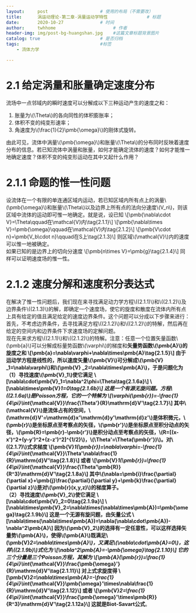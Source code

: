 ```yaml
---
layout:     post                    # 使用的布局（不需要改）
title:      涡运动理论-第二章-涡量运动学特性               # 标题 
date:       2020-10-27              # 时间
author:     twhhome                      # 作者
header-img: img/post-bg-huangshan.jpg    #这篇文章标题背景图片
catalog: true                       # 是否归档
tags:                               #标签
    - 流体力学

---
```


# 2.1 给定涡量和胀量确定速度分布
流场中一点邻域内的瞬时速度可以分解成以下三种运动产生的速度之和：<br>
1. 胀量为\\(\Theta\\)的各向同性的体积膨胀率；
2. 体积不变的纯变形速率；
3. 角速度为\\(\frac{1}{2}\pmb{\omega}\\)的刚体式旋转。

由此可见，流体中涡量\\(\pmb{\omega}\\)和胀量\\(\Theta\\)的分布同时反映着速度分布的信息。若已知流体中涡量和胀量，如何才能确定流体的速度？如何才能惟一地确定速度？体积不变的纯变形运动在其中又起什么作用？

# 2.1.1 命题的惟一性问题
设流体在一个有限的单连通区域内运动，若已知区域内所有点上的涡量\\(\pmb{\omega}\\)和胀量\\(\Theta\\)以及边界上所有点的法向分速度\\(V_n\\)，则该区域中流体的运动即可惟一地确定。就是说，设已知
\\[\pmb{\nabla\cdot V}=\Theta\qquad在\mathcal{V}内\tag{2.1.1}\\]
\\[\pmb{\nabla\times V}=\pmb{\omega}\qquad在\mathcal{V}内\tag{2.1.2}\\]
\\[\pmb{V\cdot n}=\pmb{V_b\cdot n}\qquad在S上\tag{2.1.3}\\]
则区域\\(\mathcal{V}\\)内的速度可以惟一地被确定。<br>
如果已知的是边界上的切向分速度
\\[\pmb{n\times V}=\pmb{g}\tag{2.1.4}\\]
同样可以证明速度场的惟一性。

# 2.1.2 速度分解和速度积分表达式
在解决了惟一性问题后，我们现在来寻找满足动力学方程\\((2.1.1)\\)和\\((2.1.2)\\)及边界条件\\((2.1.3)\\)的解，即确定一个速度场，使它的旋度和散度在流体内所有点上具有给定的值且满足给定的速度边界条件。这个问题可以分成以下步骤来进行：首先，不考虑边界条件，去寻找满足方程\\((2.1.2)\\)和\\((2.1.2)\\)的特解，然后再在给定的空间内和边界条件下求速度场的定解问题。<br>
现在先来求方程\\((2.1.1)\\)和\\((2.1.2)\\)的特解。注意：任意一个位置矢量函数\\(\pmb{a}\\)可以分解成标量势函数\\(\varphi\\)的梯度和**矢量势函数\\(\pmb{A}\\)**的旋度之和
\\[\pmb{a}=\nabla\varphi+\nabla\times\pmb{A}\tag{2.1.5}\\]
由于运动学方程是线性的，所以速度矢量\\(\pmb{V}\\)可分解成\\(\pmb{V} _1=\nabla\varphi\\)和\\(\pmb{V} _2=\nabla\times\pmb{A}\\)，于是问题化为<br>
（1）寻找速度\\(\pmb{V}_1\\)使它满足
\\[\nabla\cdot\pmb{V}_1=\nabla^2\phi=\Theta\tag{2.1.6a}\\]
\\[\nabla\times\pmb{V}_1=0\tag{2.1.6b}\\]
这是一个有源无旋问题。方程\\((2.1.6a)\\)是Poisson方程，它的一个特解为
\\[\varphi(\pmb{r})=-\frac{1}{4\pi}\int_{\mathcal{V}}\frac{\Theta'}{R}\mathrm{d}V'\tag{2.1.7}\\]
其中\\(\mathcal{V}\\)是流体占有的空间，\\(\mathrm{d}V'=\mathrm{d}x'\mathrm{d}y'\mathrm{d}z'\\)是体积微元，\\(\pmb{r}\\)是坐标原点至考察点的矢径，\\(\pmb{r'}\\)是坐标原点至积分动点的矢径，\\(\pmb{R}=\pmb{r}-\pmb{r'}\\)是积分动点至考察点的矢径，\\(R=[(x-x')^2+(y-y')^2+(z-z')^2]^{1/2}\\)，\\(\Theta'=\Theta(\pmb{r'})\\)。对\\((2.1.7)\\)式求梯度
\\[\pmb{V}_1(\pmb{r})=\nabla\varphi=-\frac{1}{4\pi}\int_{\mathcal{V}}\Theta'\nabla\frac{1}{R}\mathrm{d}V'\tag{2.1.8}\\]
或者
\\[\pmb{V}_1(\pmb{r})=\frac{1}{4\pi}\int_{\mathcal{V}}\frac{\Theta'\pmb{R}}{R^3}\mathrm{d}V'\tag{2.1.8a}\\]
其中\\(\nabla=\pmb{i}\frac{\partial}{\partial x}+\pmb{j}\frac{\partial}{\partial y}+\pmb{k}\frac{\partial}{\partial z}\\)是对\\(\pmb{r}(x,y,z)\\)的梯度算子。<br>
（2）寻找速度\\(\pmb{V}_2\\)使它满足
\\[\nabla\cdot\pmb{V}_2=0\tag{2.1.9a}\\]
\\[\nabla\times\pmb{V}_2=\nabla\times\(\nabla\times\pmb{A})=\pmb{\omega}\tag{2.1.9b}\\]
这是一个无源有旋问题，由矢量公式
\\[\nabla\times\(\nabla\times\pmb{A})=\nabla(\nabla\cdot\pmb{A})-\nabla^2\pmb{A}\\]
因为\\(\pmb{V}_2\\)的选择有一定任意性，可以这样选择矢量势\\(\pmb{A}\\)，使得\\(\pmb{A}\\)既满足\\(\pmb{V}_2=\nabla\times\pmb{A}\\)，又满足\\(\nabla\cdot\pmb{A}=0\\)，这样\\((2.1.9b)\\)式化为
\\[\nabla^2\pmb{A}=-\pmb{\omega}\tag{2.1.10}\\]
它的三个分量是三个Poisson方程，其解为
\\[\pmb{A}(\pmb{r})=\frac{1}{4\pi}\int_{\mathcal{V}}\frac{\pmb{\omega}'}{R}\mathrm{d}V'\tag{2.1.11}\\]
对上式求旋度得
\\[\pmb{V}_2=\nabla\times\pmb{A}=-\frac{1}{4\pi}\int_{\mathcal{V}}\pmb{\omega}'\times\nabla\frac{1}{R}\mathrm{d}V'\tag{2.1.12}\\]
或者
\\[\pmb{V}_2=\frac{1}{4\pi}\int_{\mathcal{V}}\frac{\pmb{\omega}'\times\pmb{R}}{R^3}\mathrm{d}V'\tag{2.1.12a}\\]
这就是**Biot-Savart公式**。
